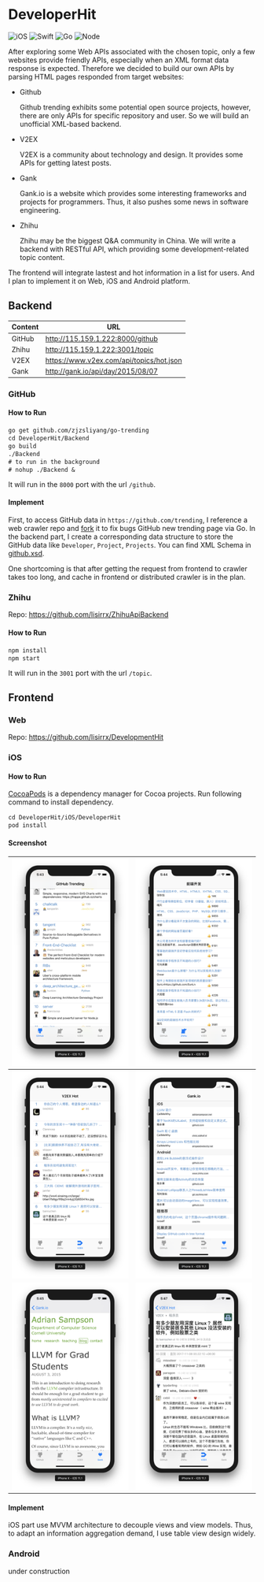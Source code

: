 # DeveloperHit

![iOS](https://img.shields.io/badge/iOS-11-brightgreen.svg?style=flat) ![Swift](https://img.shields.io/badge/Swift-4-green.svg?style=flat) ![Go](https://img.shields.io/badge/Go-1.9-orange.svg?style=flat) ![Node](https://img.shields.io/badge/Node-8-blue.svg?style=flat)

After exploring some Web APIs associated with the chosen topic, only a few websites provide friendly APIs, especially when an XML format data response is expected. Therefore we decided to build our own APIs by parsing HTML pages responded from target websites:

- Github

  Github trending exhibits some potential open source projects, however, there are only APIs for specific repository and user. So we will build an unofficial XML-based backend.
- V2EX

  V2EX is a community about technology and design. It provides some APIs for getting latest posts.
- Gank

  Gank.io is a website which provides some interesting frameworks and projects for programmers. Thus, it also pushes some news in software engineering.
- Zhihu

  Zhihu may be the biggest Q&A community in China. We will write a backend with RESTful API, which providing some development-related topic content.

The frontend will integrate lastest and hot information in a list for users. And I plan to implement it on  Web, iOS and Android platform.

## Backend

| Content | URL                                      |
| ------- | ---------------------------------------- |
| GitHub  | http://115.159.1.222:8000/github         |
| Zhihu   | http://115.159.1.222:3001/topic          |
| V2EX    | https://www.v2ex.com/api/topics/hot.json |
| Gank    | http://gank.io/api/day/2015/08/07        |

### GitHub

#### How to Run

```shell
go get github.com/zjzsliyang/go-trending
cd DeveloperHit/Backend
go build
./Backend
# to run in the background
# nohup ./Backend &
```

It will run in the ``8000`` port with the url  ``/github``.

#### Implement

First, to access GitHub data in ``https://github.com/trending``, I reference a web crawler repo and [fork](https://github.com/zjzsliyang/go-trending) it to fix bugs GitHub new trending page via Go. In the backend part, I create a corresponding data structure to store the GitHub data like ``Developer``, ``Project``, ``Projects``. You can find XML Schema in [github.xsd](https://github.com/zjzsliyang/DeveloperHit/blob/master/Backend/github.xsd).

One shortcoming is that after getting the request from frontend to crawler takes too long, and cache in frontend or distributed crawler is in the plan.

### Zhihu

Repo: https://github.com/lisirrx/ZhihuApiBackend

#### How to Run

```shell
npm install
npm start
```

It will run in the ``3001`` port with the url  ``/topic``.

## Frontend

### Web

Repo:  https://github.com/lisirrx/DevelopmentHit

### iOS

#### How to Run

[CocoaPods](http://cocoapods.org/) is a dependency manager for Cocoa projects. Run following command to install dependency.

```shell
cd DeveloperHit/iOS/DeveloperHit
pod install
```

#### Screenshot

| ![iOS-GitHub](res/iOS-GitHub.png)     | ![iOS-Zhihu](res/iOS-Zhihu.png)       |
| ------------------------------------- | ------------------------------------- |
| ![iOS-V2EX](res/iOS-V2EX.png)         | ![iOS-Gank](res/iOS-Gank.png)         |
| ![iOS-detail_1](res/iOS-detail_1.png) | ![iOS-detail_2](res/iOS-detail_2.png) |

#### Implement

iOS part use MVVM architecture to decouple views and view models. Thus, to adapt an information aggregation demand, I use table view design widely.

### Android

under construction